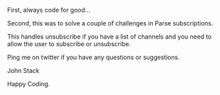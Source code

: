 First, always code for good...

Second, this was to solve a couple of challenges in Parse subscriptions.

This handles unsubscribe if you have a list of channels and you need to allow the user to subscribe or unsubscribe.

Ping me on twitter if you have any questions or suggestions.

John Stack

Happy Coding.